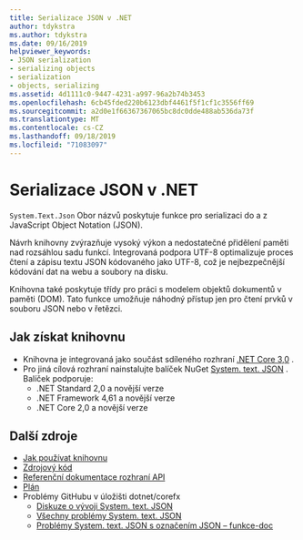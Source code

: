 ```yaml
---
title: Serializace JSON v .NET
author: tdykstra
ms.author: tdykstra
ms.date: 09/16/2019
helpviewer_keywords:
- JSON serialization
- serializing objects
- serialization
- objects, serializing
ms.assetid: 4d1111c0-9447-4231-a997-96a2b74b3453
ms.openlocfilehash: 6cb45fded220b6123dbf4461f5f1cf1c3556ff69
ms.sourcegitcommit: a2d0e1f66367367065bc8dc0dde488ab536da73f
ms.translationtype: MT
ms.contentlocale: cs-CZ
ms.lasthandoff: 09/18/2019
ms.locfileid: "71083097"
---
```

# <a name="json-serialization-in-net"></a>Serializace JSON v .NET

`System.Text.Json` Obor názvů poskytuje funkce pro serializaci do a z JavaScript Object Notation (JSON).

Návrh knihovny zvýrazňuje vysoký výkon a nedostatečné přidělení paměti nad rozsáhlou sadu funkcí. Integrovaná podpora UTF-8 optimalizuje proces čtení a zápisu textu JSON kódovaného jako UTF-8, což je nejbezpečnější kódování dat na webu a soubory na disku.

Knihovna také poskytuje třídy pro práci s modelem objektů dokumentů v paměti (DOM). Tato funkce umožňuje náhodný přístup jen pro čtení prvků v souboru JSON nebo v řetězci. 

## <a name="how-to-get-the-library"></a>Jak získat knihovnu

* Knihovna je integrovaná jako součást sdíleného rozhraní [.NET Core 3,0](https://aka.ms/netcore3download) .
* Pro jiná cílová rozhraní nainstalujte balíček NuGet [System. text. JSON](https://www.nuget.org/packages/System.Text.Json) . Balíček podporuje:
  * .NET Standard 2,0 a novější verze
  * .NET Framework 4,61 a novější verze
  * .NET Core 2,0 a novější verze

## <a name="additional-resources"></a>Další zdroje

* [Jak používat knihovnu](system-text-json-how-to.md)
* [Zdrojový kód](https://github.com/dotnet/corefx/tree/master/src/System.Text.Json)
* [Referenční dokumentace rozhraní API](xref:System.Text.Json)
* [Plán](https://github.com/dotnet/corefx/blob/master/src/System.Text.Json/roadmap/README.md)
* Problémy GitHubu v úložišti dotnet/corefx
  * [Diskuze o vývoji System. text. JSON](https://github.com/dotnet/corefx/issues/33115)
  * [Všechny problémy System. text. JSON](https://github.com/dotnet/corefx/issues?q=is%3Aopen+is%3Aissue+label%3Aarea-System.Text.Json)
  * [Problémy System. text. JSON s označením JSON – funkce-doc](https://github.com/dotnet/corefx/labels/json-functionality-doc)
